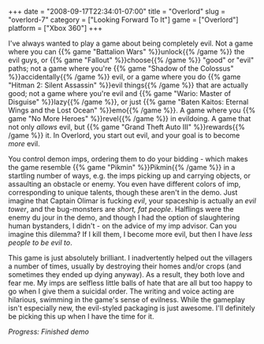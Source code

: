 +++
date = "2008-09-17T22:34:01-07:00"
title = "Overlord"
slug = "overlord-7"
category = ["Looking Forward To It"]
game = ["Overlord"]
platform = ["Xbox 360"]
+++

I've always wanted to play a game about being completely evil.  Not a game where you can {{% game "Battalion Wars" %}}unlock{{% /game %}} the evil guys, or {{% game "Fallout" %}}choose{{% /game %}} "good" or "evil" paths; not a game where you're {{% game "Shadow of the Colossus" %}}accidentally{{% /game %}} evil, or a game where you do {{% game "Hitman 2: Silent Assassin" %}}evil things{{% /game %}} that are actually good; not a game where you're evil and {{% game "Wario: Master of Disguise" %}}lazy{{% /game %}}, or just {{% game "Baten Kaitos: Eternal Wings and the Lost Ocean" %}}emo{{% /game %}}.  A game where you {{% game "No More Heroes" %}}revel{{% /game %}} in evildoing.  A game that not only <i>allows</i> evil, but {{% game "Grand Theft Auto III" %}}rewards{{% /game %}} it.  In Overlord, you start out evil, and your goal is to become <i>more</i> evil.

You control demon imps, ordering them to do your bidding - which makes the game resemble {{% game "Pikmin" %}}Pikmin{{% /game %}} in a startling number of ways, e.g. the imps picking up and carrying objects, or assaulting an obstacle or enemy.  You even have different colors of imp, corresponding to unique talents, though these aren't in the demo.  Just imagine that Captain Olimar is fucking <i>evil</i>, your spaceship is actually an <i>evil tower</i>, and the bug-monsters are <i>short, fat people</i>.  Halflings were the enemy du jour in the demo, and though I had the option of slaughtering human bystanders, I didn't - on the advice of my imp advisor.  Can you imagine this dilemma?  If I kill them, I become more evil, but then I have <i>less people to be evil to</i>.

This game is just absolutely brilliant.  I inadvertently helped out the villagers a number of times, usually by destroying their homes and/or crops (and sometimes they ended up dying anyway).  As a result, they both love and fear me.  My imps are selfless little balls of hate that are all but too happy to go when I give them a suicidal order.  The writing and voice acting are hilarious, swimming in the game's sense of evilness.  While the gameplay isn't especially new, the evil-styled packaging is just awesome.  I'll definitely be picking this up when I have the time for it.

<i>Progress: Finished demo</i>